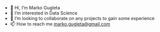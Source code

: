 - 👋 Hi, I’m Marko Gugleta
- 👀 I’m interested in Data Science
- 💞️ I’m looking to collaborate on any projects to gain some experience
- 📫 How to reach me marko.gugleta@gmail.com

<!---
Gugl1312/Gugl1312 is a ✨ special ✨ repository because its `README.md` (this file) appears on your GitHub profile.
You can click the Preview link to take a look at your changes.
--->

